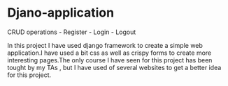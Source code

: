 # Djano-application
CRUD operations - Register - Login - Logout

In this project I have used django framework to create a simple web application.I have used a bit css as well as crispy forms to create more interesting pages.The only course I have seen for this project has been tought by my TAs , but I have used of several websites to get a better idea for this project.
